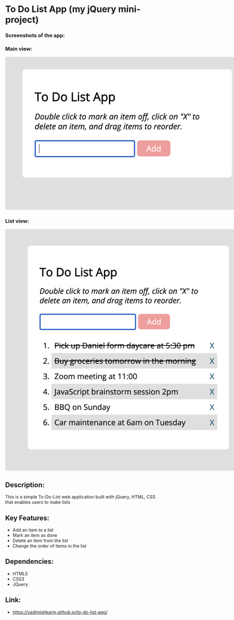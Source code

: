 # To Do List App (my jQuery mini-project)

### Screenshots of the app:

### Main view:

  <img src="/img/do.png" alt="Alt text" style="display: inline-block; margin: 0 auto; max-width: 800px">

### List view:

  <img src="/img/done.png" alt="Alt text" style="display: inline-block; margin: 0 auto; max-width: 800px">

## Description:

This is a simple To-Do-List web application built with jQuery, HTML, CSS that enables users to make lists

## Key Features:

- Add an item to a list
- Mark an item as done
- Delete an item from the list
- Change the order of items in the list

## Dependencies:

- HTML5
- CSS3
- JQuery

## Link:

- https://vadimishkarin.github.io/to-do-list-app/
